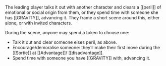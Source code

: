 The leading player talks it out with another character and clears a [[peril]] of emotional or social origin from them, or they spend time with someone she has [[GRAVITY]], advancing it. They frame a short scene around this, either alone, or with invited characters.

During the scene, anyone may spend a token to choose one:
 - Talk it out and clear someone elses peril, as above.
- Encourage/demoralise someone: they’ll make their first move during the [[Sortie]] at [[Advantage]]/ [[disadvantage]].
- Spend time with someone you have [[GRAVITY]] with, advancing it.